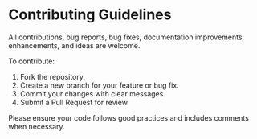 # Contributing Guidelines

All contributions, bug reports, bug fixes, documentation improvements, enhancements, and ideas are welcome.

To contribute:
1. Fork the repository.
2. Create a new branch for your feature or bug fix.
3. Commit your changes with clear messages.
4. Submit a Pull Request for review.

Please ensure your code follows good practices and includes comments when necessary.
